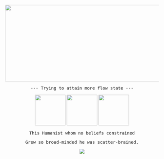 
<p align="center">
  <img width="800" height="250" src="./ConwayGame.gif">
</p>

<!-- ## Trying to be more flow state :dragon: -->
<p align="center">
  <samp font-weight="bold">--- Trying to attain more flow state ---</samp>
</p>

<p align="center">
  <img src="https://media3.giphy.com/media/ln7z2eWriiQAllfVcn/200w.webp" width="100">
  <img src="https://i.giphy.com/media/LMt9638dO8dftAjtco/200.webp" width="100">
  <img src="https://i.giphy.com/media/eNAsjO55tPbgaor7ma/200w.webp" width="100">
</p>

<p align="center">
  <samp font-weight="bold"> This Humanist whom no beliefs constrained </samp>
</p>
<p align="center">
  <samp font-weight="bold"> Grew so broad-minded he was scatter-brained. </samp>
</p>

<p align="center">
  <a target="_blank" href="https://www.linkedin.com/in/warren-gifford-he-him-b1141a1b4/">
    <img src="https://img.shields.io/badge/-LinkedIn-0077B5?style=for-the-badge&logo=Linkedin&logoColor=white"></img>
  </a>
</p>
